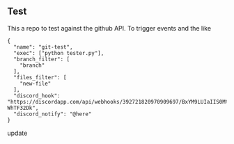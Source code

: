 ## Test

This a repo to test against the github API. To trigger events and the like
```
{
  "name": "git-test",
  "exec": ["python tester.py"],
  "branch_filter": [
    "branch"
  ],
  "files_filter": [
    "new-file"
  ],
  "discord_hook": "https://discordapp.com/api/webhooks/392721820970909697/BxYM9LUIaIIS0Mtwu30SgPSzHLpNBk50QfjKkA1n55stk02eGmID0HVCQHR-WhTF32Dk",
  "discord_notify": "@here"
}
```
update
